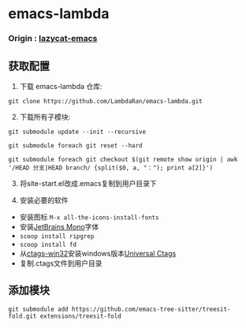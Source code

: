 # emacs-lambda
### Origin : [lazycat-emacs](https://github.com/manateelazycat/lazycat-emacs)

## 获取配置
1. 下载 emacs-lambda 仓库:
```
git clone https://github.com/LambdaRan/emacs-lambda.git
```

2. 下载所有子模块:
```
git submodule update --init --recursive

git submodule foreach git reset --hard

git submodule foreach git checkout $(git remote show origin | awk '/HEAD 分支|HEAD branch/ {split($0, a, "："); print a[2]}')
```

3. 将site-start.el改成.emacs复制到用户目录下

4. 安装必要的软件

* 安装图标 `M-x all-the-icons-install-fonts`
* 安装[JetBrains Mono](https://www.jetbrains.com/zh-cn/lp/mono/#font-family)字体
* `scoop install ripgrep`
* `scoop install fd`
* 从[ctags-win32](https://github.com/universal-ctags/ctags-win32)安装windows版本[Universal Ctags](https://github.com/universal-ctags/ctags)
* 复制.ctags文件到用户目录

## 添加模块
```
git submodule add https://github.com/emacs-tree-sitter/treesit-fold.git extensions/treesit-fold
```

